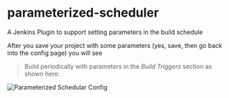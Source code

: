 parameterized-scheduler
=======================

A Jenkins Plugin to support setting parameters in the build schedule

After you save your project with some parameters (yes, save, then go back into the config page) you will see 
> Build periodically with parameters
in the *Build Triggers* section as shown here:

![Parameterized Schedular Config](https://raw2.github.com/jwmach1/parameterized-scheduler/master/site/images/configurationexample.png)
